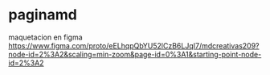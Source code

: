 # paginamd

maquetacion en figma https://www.figma.com/proto/eELhqpQbYU52lCzB6LJqI7/mdcreativas209?node-id=2%3A2&scaling=min-zoom&page-id=0%3A1&starting-point-node-id=2%3A2
